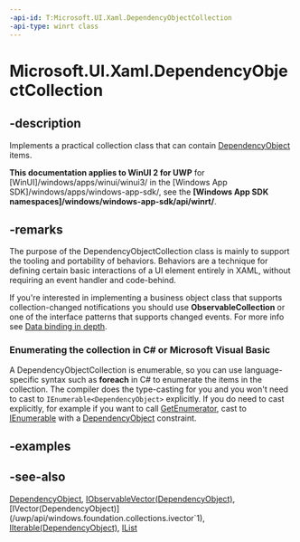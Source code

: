 ```yaml
---
-api-id: T:Microsoft.UI.Xaml.DependencyObjectCollection
-api-type: winrt class
---
```


<!-- Class syntax.
public class DependencyObjectCollection : Windows.UI.Xaml.DependencyObject, Windows.Foundation.Collections.IIterable<Windows.UI.Xaml.DependencyObject>, Windows.Foundation.Collections.IObservableVector<Windows.UI.Xaml.DependencyObject>, Windows.Foundation.Collections.IVector<Windows.UI.Xaml.DependencyObject>
-->

# Microsoft.UI.Xaml.DependencyObjectCollection

## -description
Implements a practical collection class that can contain [DependencyObject](dependencyobject.md) items.

**This documentation applies to WinUI 2 for UWP** for [WinUI]/windows/apps/winui/winui3/ in the [Windows App SDK]/windows/apps/windows-app-sdk/, see the **[Windows App SDK namespaces]/windows/windows-app-sdk/api/winrt/**.

## -remarks
The purpose of the DependencyObjectCollection class is mainly to support the tooling and portability of behaviors. Behaviors are a technique for defining certain basic interactions of a UI element entirely in XAML, without requiring an event handler and code-behind.

If you're interested in implementing a business object class that supports collection-changed notifications you should use **ObservableCollection** or one of the interface patterns that supports changed events. For more info see [Data binding in depth](/windows/uwp/data-binding/data-binding-in-depth).


<!--Begin NET note for IEnumerable support-->
### Enumerating the collection in C# or Microsoft Visual Basic

A DependencyObjectCollection is enumerable, so you can use language-specific syntax such as **foreach** in C# to enumerate the items in the collection. The compiler does the type-casting for you and you won't need to cast to `IEnumerable<DependencyObject>` explicitly. If you do need to cast explicitly, for example if you want to call [GetEnumerator](/dotnet/api/system.collections.ienumerable.getenumerator?view=dotnet-uwp-10.0&preserve-view=true), cast to [IEnumerable<T>](/dotnet/api/system.collections.generic.ienumerable-1?view=dotnet-uwp-10.0&preserve-view=true) with a [DependencyObject](dependencyobject.md) constraint.


<!--End NET note for IEnumerable support-->

## -examples

## -see-also
[DependencyObject](dependencyobject.md), [IObservableVector(DependencyObject)](/uwp/api/windows.foundation.collections.iobservablevector`1), [IVector(DependencyObject)](/uwp/api/windows.foundation.collections.ivector`1), [IIterable(DependencyObject)](/uwp/api/windows.foundation.collections.iiterable`1), [IList<T>](/dotnet/api/system.collections.generic.ilist-1?view=dotnet-uwp-10.0&preserve-view=true)
